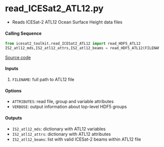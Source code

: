 read_ICESat2_ATL12.py
=====================

 - Reads ICESat-2 ATL12 Ocean Surface Height data files  

#### Calling Sequence
```python
from icesat2_toolkit.read_ICESat2_ATL12 import read_HDF5_ATL12
IS2_atl12_mds,IS2_atl12_attrs,IS2_atl12_beams = read_HDF5_ATL12(FILENAME)
```
[Source code](https://github.com/tsutterley/read-ICESat-2/blob/main/icesat2_toolkit/read_ICESat2_ATL12.py)  

#### Inputs
 1. `FILENAME`: full path to ATL12 file

#### Options
 - `ATTRIBUTES`: read file, group and variable attributes
 - `VERBOSE`: output information about top-level HDF5 groups

#### Outputs
 - `IS2_atl12_mds`: dictionary with ATL12 variables
 - `IS2_atl12_attrs`: dictionary with ATL12 attributes
 - `IS2_atl12_beams`: list with valid ICESat-2 beams within ATL12 file

